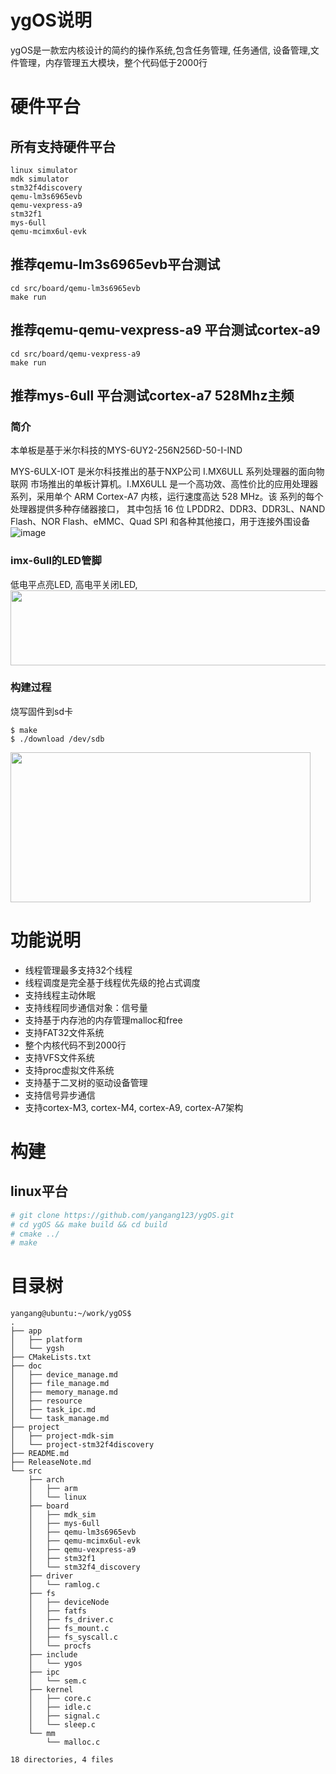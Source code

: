 # ygOS说明

ygOS是一款宏内核设计的简约的操作系统,包含任务管理, 任务通信, 设备管理,文件管理，内存管理五大模块，整个代码低于2000行

# 硬件平台

## 所有支持硬件平台
```
linux simulator  
mdk simulator     
stm32f4discovery 
qemu-lm3s6965evb
qemu-vexpress-a9  
stm32f1     
mys-6ull
qemu-mcimx6ul-evk
```

## 推荐qemu-lm3s6965evb平台测试
```
cd src/board/qemu-lm3s6965evb
make run
```

## 推荐qemu-qemu-vexpress-a9 平台测试cortex-a9
```
cd src/board/qemu-vexpress-a9 
make run
```

## 推荐mys-6ull 平台测试cortex-a7 528Mhz主频
### 简介

本单板是基于米尔科技的MYS-6UY2-256N256D-50-I-IND

MYS-6ULX-IOT 是米尔科技推出的基于NXP公司 I.MX6ULL 系列处理器的面向物联网
市场推出的单板计算机。I.MX6ULL 是一个高功效、高性价比的应用处理器系列，采用单个
ARM Cortex-A7 内核，运行速度高达 528 MHz。该 系列的每个处理器提供多种存储器接口，
其中包括 16 位 LPDDR2、DDR3、DDR3L、NAND Flash、NOR Flash、eMMC、Quad SPI
和各种其他接口，用于连接外围设备
![image](https://github.com/yangang123/ygOS/blob/master/src/board/mys-6ull/doc/mys-6ul.png)


### imx-6ull的LED管脚
低电平点亮LED, 高电平关闭LED,
<img src="https://github.com/yangang123/ygOS/blob/master/src/board/mys-6ull/doc/mys-6ull-led.png" width = "650" height = "120" alt="" />


###  构建过程
烧写固件到sd卡
```
$ make 
$ ./download /dev/sdb 
```

<img src="https://github.com/yangang123/ygOS/blob/master/src/board/mys-6ull/doc/mys-ygos.png" width = "480" height = "240" alt="" />
      
# 功能说明
- 线程管理最多支持32个线程
- 线程调度是完全基于线程优先级的抢占式调度
- 支持线程主动休眠
- 支持线程同步通信对象：信号量
- 支持基于内存池的内存管理malloc和free
- 支持FAT32文件系统
- 整个内核代码不到2000行
- 支持VFS文件系统
- 支持proc虚拟文件系统
- 支持基于二叉树的驱动设备管理
- 支持信号异步通信
- 支持cortex-M3, cortex-M4, cortex-A9, cortex-A7架构
# 构建

## linux平台
```sh
# git clone https://github.com/yangang123/ygOS.git
# cd ygOS && make build && cd build
# cmake ../
# make 
```


# 目录树
```
yangang@ubuntu:~/work/ygOS$
.
├── app
│   ├── platform
│   └── ygsh
├── CMakeLists.txt
├── doc
│   ├── device_manage.md
│   ├── file_manage.md
│   ├── memory_manage.md
│   ├── resource
│   ├── task_ipc.md
│   └── task_manage.md
├── project
│   ├── project-mdk-sim
│   └── project-stm32f4discovery
├── README.md
├── ReleaseNote.md
└── src
    ├── arch
    │   ├── arm
    │   └── linux
    ├── board
    │   ├── mdk_sim
    │   ├── mys-6ull
    │   ├── qemu-lm3s6965evb
    │   ├── qemu-mcimx6ul-evk
    │   ├── qemu-vexpress-a9
    │   ├── stm32f1
    │   └── stm32f4_discovery
    ├── driver
    │   └── ramlog.c
    ├── fs
    │   ├── deviceNode
    │   ├── fatfs
    │   ├── fs_driver.c
    │   ├── fs_mount.c
    │   ├── fs_syscall.c
    │   └── procfs
    ├── include
    │   └── ygos
    ├── ipc
    │   └── sem.c
    ├── kernel
    │   ├── core.c
    │   ├── idle.c
    │   ├── signal.c
    │   └── sleep.c
    └── mm
        └── malloc.c

18 directories, 4 files
```



